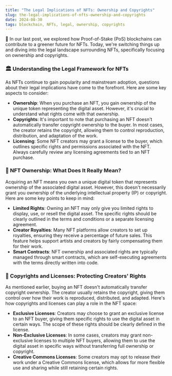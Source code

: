 ```yaml
---
title: "The Legal Implications of NFTs: Ownership and Copyrights"
slug: the-legal-implications-of-nfts-ownership-and-copyrights
date: 2024-08-30
tags: blockchain, NFTs, legal, ownership, copyrights
---
```


🙌 In our last post, we explored how Proof-of-Stake (PoS) blockchains can contribute to a greener future for NFTs. Today, we're switching things up and diving into the legal landscape surrounding NFTs, specifically focusing on ownership and copyrights.

### 🏛️ Understanding the Legal Framework for NFTs

As NFTs continue to gain popularity and mainstream adoption, questions about their legal implications have come to the forefront. Here are some key aspects to consider:

- **Ownership**: When you purchase an NFT, you gain ownership of the unique token representing the digital asset. However, it's crucial to understand what rights come with that ownership.
- **Copyrights**: It's important to note that purchasing an NFT doesn't automatically transfer copyright ownership to the buyer. In most cases, the creator retains the copyright, allowing them to control reproduction, distribution, and adaptation of the work.
- **Licensing**: Some NFT creators may grant a license to the buyer, which outlines specific rights and permissions associated with the NFT. Always carefully review any licensing agreements tied to an NFT purchase.

### 🔑 NFT Ownership: What Does It Really Mean?

Acquiring an NFT means you own a unique digital token that represents ownership of the associated digital asset. However, this doesn't necessarily grant you ownership of the underlying intellectual property (IP) or copyright. Here are some key points to keep in mind:

- **Limited Rights**: Owning an NFT may only give you limited rights to display, use, or resell the digital asset. The specific rights should be clearly outlined in the terms and conditions or a separate licensing agreement.
- **Creator Royalties**: Many NFT platforms allow creators to set up royalties, ensuring they receive a percentage of future sales. This feature helps support artists and creators by fairly compensating them for their work.
- **Smart Contracts**: NFT ownership and associated rights are typically managed through smart contracts, which are self-executing agreements with the terms directly written into code.

### 📜 Copyrights and Licenses: Protecting Creators' Rights

As mentioned earlier, buying an NFT doesn't automatically transfer copyright ownership. The creator usually retains the copyright, giving them control over how their work is reproduced, distributed, and adapted. Here's how copyrights and licenses can play a role in the NFT space:

- **Exclusive Licenses**: Creators may choose to grant an exclusive license to an NFT buyer, giving them specific rights to use the digital asset in certain ways. The scope of these rights should be clearly defined in the license.
- **Non-Exclusive Licenses**: In some cases, creators may grant non-exclusive licenses to multiple NFT buyers, allowing them to use the digital asset in specific ways without transferring full ownership or copyright.
- **Creative Commons Licenses**: Some creators may opt to release their work under a Creative Commons license, which allows for more flexible use and sharing while still retaining certain rights.